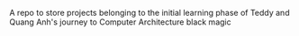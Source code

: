 A repo to store projects belonging to the initial learning phase of Teddy and Quang Anh's journey to Computer Architecture black magic
